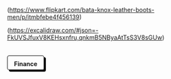 (https://www.flipkart.com/bata-knox-leather-boots-men/p/itmbfebe4f456139)

(https://excalidraw.com/#json=-FkUVSJfuxV8KEHsxnfru,qnkmB5NByaAtTsS3V8sGUw)


<!DOCTYPE html>
<html>
<head>
<title>Page Title</title>
</head>
<style>
h4{
padding: 10px 15px 5px;
    display: inline-block;
    border: 1px solid black;
    margin-bottom: 10px;
    -webkit-box-shadow: 4px 4px 0 0 black;
    -moz-box-shadow: 4px 4px 0 0 black;
    box-shadow: 4px 4px 0 0 black;
    -webkit-border-radius: 4px;
    -moz-border-radius: 4px;
    border-radius: 4px;
    }
</style>
<body>
<h4 class="jsx-f99e92ab284ee518 titleh3">Finance</h4>

</body>
</html>

